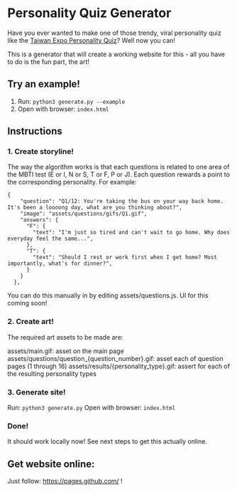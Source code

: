 # Personality Quiz Generator

Have you ever wanted to make one of those trendy, viral personality quiz like the [Taiwan Expo Personality Quiz](https://www.designexpo.org.tw/en/news/67)? Well now you can!

This is a generator that will create a working website for this - all you have to do is the fun part, the art!

## Try an example!
1. Run: `python3 generate.py --example`
2. Open with browser: `index.html`

## Instructions

### 1. Create storyline!

The way the algorithm works is that each questions is related to one area of the MBTI test (E or I, N or S, T or F, P or J). Each question rewards a point to the corresponding personality. For example:

```
{
    "question": "Q1/12: You're taking the bus on your way back home. It's been a loooong day, what are you thinking about?",
    "image": "assets/questions/gifs/Q1.gif",
    "answers": {
      "F": {
        "text": "I'm just so tired and can't wait to go home. Why does everyday feel the same...",
      },
      "T": {
        "text": "Should I rest or work first when I get home? Most importantly, what's for dinner?",
      }
    }
  },
```

You can do this manually in by editing assets/questions.js. UI for this coming soon!

### 2. Create art!

The required art assets to be made are:

assets/main.gif: asset on the main page
assets/questions/question_{question_number}.gif: asset each of question pages (1 through 16)
assets/results/{personality_type}.gif:  assert for each of the resulting personality types

### 3. Generate site!

Run: `python3 generate.py`
Open with browser: `index.html`

### Done! 

It should work locally now! See next steps to get this actually online.

## Get website online:

Just follow: https://pages.github.com/ !
